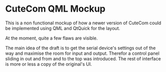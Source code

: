 # CuteCom QML Mockup

This is a non functional mockup of how a newer version of CuteCom could be implemented using QML and QtQuick for the layout.

At the moment, quite a few flaws are visible. 

The main idea of the draft is to get the serial device's settings out of the way and maximise the room for input and output.
Therefor a control panel sliding in out and from and to the top was introduced.
The rest of interface is more or less a copy of the original's UI.

